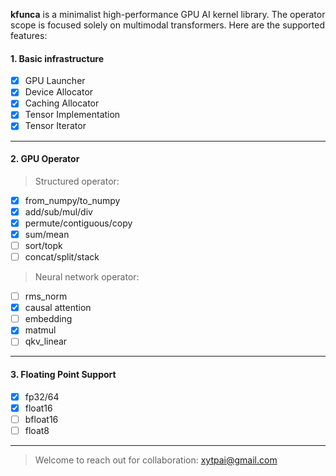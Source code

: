 **kfunca** is a minimalist high-performance GPU AI kernel library.
The operator scope is focused solely on multimodal transformers.
Here are the supported features:

#### 1. Basic infrastructure

- [x] GPU Launcher
- [x] Device Allocator
- [x] Caching Allocator
- [x] Tensor Implementation
- [x] Tensor Iterator

---

#### 2. GPU Operator

> Structured operator:

- [x] from_numpy/to_numpy
- [x] add/sub/mul/div
- [x] permute/contiguous/copy
- [x] sum/mean
- [ ] sort/topk
- [ ] concat/split/stack

> Neural network operator:

- [ ] rms_norm
- [x] causal attention
- [ ] embedding
- [x] matmul
- [ ] qkv_linear

---

#### 3. Floating Point Support

- [x] fp32/64
- [x] float16
- [ ] bfloat16
- [ ] float8

---

> Welcome to reach out for collaboration: xytpai@gmail.com
